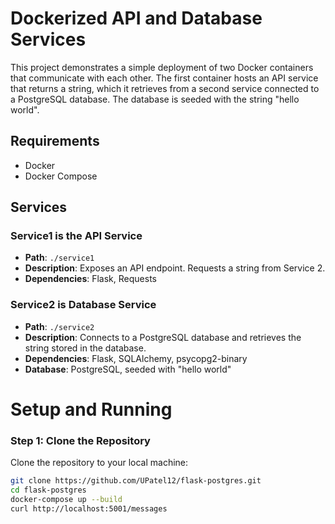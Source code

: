 # Dockerized API and Database Services

This project demonstrates a simple deployment of two Docker containers that communicate with each other. The first container hosts an API service that returns a string, which it retrieves from a second service connected to a PostgreSQL database. The database is seeded with the string "hello world".

## Requirements

- Docker
- Docker Compose

## Services

### Service1 is the API Service

- **Path**: `./service1`
- **Description**: Exposes an API endpoint. Requests a string from Service 2.
- **Dependencies**: Flask, Requests

### Service2 is Database Service

- **Path**: `./service2`
- **Description**: Connects to a PostgreSQL database and retrieves the string stored in the database.
- **Dependencies**: Flask, SQLAlchemy, psycopg2-binary
- **Database**: PostgreSQL, seeded with "hello world"

# Setup and Running

### Step 1: Clone the Repository

Clone the repository to your local machine:

```bash
git clone https://github.com/UPatel12/flask-postgres.git
cd flask-postgres
docker-compose up --build
curl http://localhost:5001/messages
```

